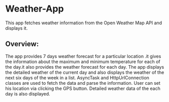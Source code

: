 # Weather-App
This app fetches weather information from the Open Weather Map API and displays it.

## Overview:
The app provides 7 days weather forecast for a particular location .it gives the information about the maximum and minimum temperature for each of the day.it also provides the weather forecast for each day.
The app displays the detailed weather of the current day and also displays the weather of the next six days of the week in a list. AsyncTask and HttpUrlConnection classes are used to fetch the data and parse the information. User can set his location via clicking the GPS button. Detailed weather data of the each day is also displayed.


